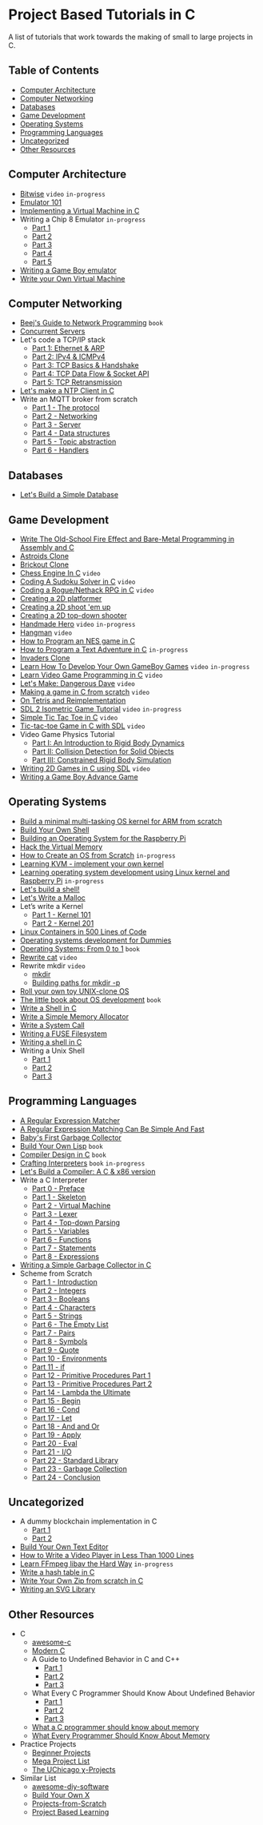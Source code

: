 # Project Based Tutorials in C

A list of tutorials that work towards the making of small to large projects in C.

## Table of Contents

* [Computer Architecture](#computer-architecture)
* [Computer Networking](#computer-networking)
* [Databases](#databases)
* [Game Development](#game-development)
* [Operating Systems](#operating-systems)
* [Programming Languages](#programming-languages)
* [Uncategorized](#uncategorized)
* [Other Resources](#other-resources)

## Computer Architecture

* [Bitwise](https://github.com/pervognsen/bitwise) `video` `in-progress`
* [Emulator 101](http://emulator101.com/)
* [Implementing a Virtual Machine in C](https://felixangell.com/blog/virtual-machine-in-c)
* Writing a Chip 8 Emulator `in-progress`
   * [Part 1](http://craigthomas.ca/blog/2014/06/21/writing-a-chip-8-emulator-part-1/)
   * [Part 2](http://craigthomas.ca/blog/2014/07/17/writing-a-chip-8-emulator-part-2/)
   * [Part 3](http://craigthomas.ca/blog/2015/02/19/writing-a-chip-8-emulator-draw-command-part-3/)
   * [Part 4](http://craigthomas.ca/blog/2017/10/15/writing-a-chip-8-emulator-built-in-font-set-part-4/)
   * [Part 5](http://craigthomas.ca/blog/2018/09/07/writing-a-chip-8-emulator-instruction-set-part-5/)
* [Writing a Game Boy emulator](https://cturt.github.io/cinoop.html)
* [Write your Own Virtual Machine](https://justinmeiners.github.io/lc3-vm/)

## Computer Networking

* [Beej's Guide to Network Programming](http://beej.us/guide/bgnet/html/multi/index.html) `book`
* [Concurrent Servers](https://eli.thegreenplace.net/2017/concurrent-servers-part-1-introduction/)
* Let's code a TCP/IP stack
    * [Part 1: Ethernet & ARP](http://www.saminiir.com/lets-code-tcp-ip-stack-1-ethernet-arp/)
    * [Part 2: IPv4 & ICMPv4](http://www.saminiir.com/lets-code-tcp-ip-stack-2-ipv4-icmpv4/)
    * [Part 3: TCP Basics & Handshake](http://www.saminiir.com/lets-code-tcp-ip-stack-3-tcp-handshake/)
    * [Part 4: TCP Data Flow & Socket API](http://www.saminiir.com/lets-code-tcp-ip-stack-4-tcp-data-flow-socket-api/)
    * [Part 5: TCP Retransmission](http://www.saminiir.com/lets-code-tcp-ip-stack-5-tcp-retransmission/)
* [Let's make a NTP Client in C](https://lettier.github.io/posts/2016-04-26-lets-make-a-ntp-client-in-c.html)
* Write an MQTT broker from scratch
    * [Part 1 - The protocol](https://codepr.github.io/posts/sol-mqtt-broker)
    * [Part 2 - Networking](https://codepr.github.io/posts/sol-mqtt-broker-p2)
    * [Part 3 - Server](https://codepr.github.io/posts/sol-mqtt-broker-p3)
    * [Part 4 - Data structures](https://codepr.github.io/posts/sol-mqtt-broker-p4)
    * [Part 5 - Topic abstraction](https://codepr.github.io/posts/sol-mqtt-broker-p5)
    * [Part 6 - Handlers](https://codepr.github.io/posts/sol-mqtt-broker-p6)

## Databases

* [Let's Build a Simple Database](https://cstack.github.io/db_tutorial/)

## Game Development

* [Write The Old-School Fire Effect and Bare-Metal Programming in Assembly and C](https://www.hanshq.net/fire.html)
* [Astroids Clone](https://gtk.dashgl.com/?folder=Astroids)
* [Brickout Clone](https://gtk.dashgl.com/?folder=Brickout)
* [Chess Engine In C](https://www.youtube.com/playlist?list=PLZ1QII7yudbc-Ky058TEaOstZHVbT-2hg) `video`
* [Coding A Sudoku Solver in C](https://www.youtube.com/playlist?list=PLkTXsX7igf8edTYU92nU-f5Ntzuf-RKvW) `video`
* [Coding a Rogue/Nethack RPG in C](https://www.youtube.com/playlist?list=PLkTXsX7igf8erbWGYT4iSAhpnJLJ0Nk5G) `video`
* [Creating a 2D platformer](https://www.parallelrealities.co.uk/tutorials/#ppp)
* [Creating a 2D shoot 'em up](https://www.parallelrealities.co.uk/tutorials/#shooter)
* [Creating a 2D top-down shooter](https://www.parallelrealities.co.uk/tutorials/#bad)
* [Handmade Hero](https://handmadehero.org/) `video` `in-progress`
* [Hangman](https://www.youtube.com/playlist?list=PLZ1QII7yudbd2ZHYSEWrSddsvD5PW_r5O) `video`
* [How to Program an NES game in C](https://nesdoug.com/)
* [How to Program a Text Adventure in C](https://helderman.github.io/htpataic/htpataic01.html) `in-progress`
* [Invaders Clone](https://gtk.dashgl.com/?folder=Invaders)
* [Learn How To Develop Your Own GameBoy Games](https://www.youtube.com/playlist?list=PLeEj4c2zF7PaFv5MPYhNAkBGrkx4iPGJo) `video` `in-progress`
* [Learn Video Game Programming in C](https://www.youtube.com/playlist?list=PLT6WFYYZE6uLMcPGS3qfpYm7T_gViYMMt) `video`
* [Let's Make: Dangerous Dave](https://www.youtube.com/playlist?list=PLSkJey49cOgTSj465v2KbLZ7LMn10bCF9) `video`
* [Making a game in C from scratch](https://www.youtube.com/playlist?list=PL7Ej6SUky1357r-Lqf_nogZWHssXP-hvH) `video`
* [On Tetris and Reimplementation](https://brennan.io/2015/06/12/tetris-reimplementation/)
* [SDL 2 Isometric Game Tutorial](https://www.youtube.com/playlist?list=PL6Ikt4l3NbVjb7WR-eTgjOBMNCn7f3u7x) `video` `in-progress`
* [Simple Tic Tac Toe in C](https://www.youtube.com/playlist?list=PLZ1QII7yudbc7_ZgXA-gIXmME41Rs2GP5) `video`
* [Tic-tac-toe Game in C with SDL](https://www.youtube.com/watch?v=gCVMkKgs3uQ) `video`
* Video Game Physics Tutorial
   * [Part I: An Introduction to Rigid Body Dynamics](https://www.toptal.com/game/video-game-physics-part-i-an-introduction-to-rigid-body-dynamics)
   * [Part II: Collision Detection for Solid Objects](https://www.toptal.com/game/video-game-physics-part-ii-collision-detection-for-solid-objects)
   * [Part III: Constrained Rigid Body Simulation](https://www.toptal.com/game/video-game-physics-part-iii-constrained-rigid-body-simulation)
* [Writing 2D Games in C using SDL](https://www.youtube.com/watch?v=yFLa3ln16w0) `video`
* [Writing a Game Boy Advance Game](https://www.reinterpretcast.com/writing-a-game-boy-advance-game)

## Operating Systems

* [Build a minimal multi-tasking OS kernel for ARM from scratch](https://github.com/jserv/mini-arm-os)
* [Build Your Own Shell](https://github.com/tokenrove/build-your-own-shell)
* [Building an Operating System for the Raspberry Pi](https://jsandler18.github.io/)
* [Hack the Virtual Memory](https://blog.holbertonschool.com/hack-virtual-memory-stack-registers-assembly-code/)
* [How to Create an OS from Scratch](https://github.com/cfenollosa/os-tutorial) `in-progress`
* [Learning KVM - implement your own kernel](https://david942j.blogspot.com/2018/10/note-learning-kvm-implement-your-own.html)
* [Learning operating system development using Linux kernel and Raspberry Pi](https://github.com/s-matyukevich/raspberry-pi-os) `in-progress`
* [Let's build a shell!](https://github.com/kamalmarhubi/shell-workshop)
* [Let's Write a Malloc](https://danluu.com/malloc-tutorial/)
* Let’s write a Kernel
    * [Part 1 - Kernel 101](https://arjunsreedharan.org/post/82710718100/kernel-101-lets-write-a-kernel)
    * [Part 2 - Kernel 201](https://arjunsreedharan.org/post/99370248137/kernel-201-lets-write-a-kernel-with-keyboard)
* [Linux Containers in 500 Lines of Code](https://blog.lizzie.io/linux-containers-in-500-loc.html)
* [Operating systems development for Dummies](https://medium.com/@lduck11007/operating-systems-development-for-dummies-3d4d786e8ac)
* [Operating Systems: From 0 to 1](https://tuhdo.github.io/os01/) `book`
* [Rewrite cat](https://learnto.computer/screencasts/bsd-cat) `video`
* Rewrite mkdir `video`
   * [mkdir](https://learnto.computer/screencasts/bsd-mkdir)
   * [Building paths for mkdir -p](https://learnto.computer/screencasts/bsd-mkdir-p)
* [Roll your own toy UNIX-clone OS](http://www.jamesmolloy.co.uk/tutorial_html/)
* [The little book about OS development](https://littleosbook.github.io/) `book`
* [Write a Shell in C](https://brennan.io/2015/01/16/write-a-shell-in-c/)
* [Write a Simple Memory Allocator](https://arjunsreedharan.org/post/148675821737/write-a-simple-memory-allocator)
* [Write a System Call](https://brennan.io/2016/11/14/kernel-dev-ep3/)
* [Writing a FUSE Filesystem](https://www.cs.nmsu.edu/~pfeiffer/fuse-tutorial/)
* [Writing a shell in C](https://danishprakash.github.io/2018/01/15/write-a-shell.html)
* Writing a Unix Shell
   * [Part 1](https://indradhanush.github.io/blog/writing-a-unix-shell-part-1)
   * [Part 2](https://indradhanush.github.io/blog/writing-a-unix-shell-part-2)
   * [Part 3](https://indradhanush.github.io/blog/writing-a-unix-shell-part-3)

## Programming Languages

* [A Regular Expression Matcher](https://www.cs.princeton.edu/courses/archive/spr09/cos333/beautiful.html)
* [A Regular Expression Matching Can Be Simple And Fast](https://swtch.com/~rsc/regexp/regexp1.html)
* [Baby's First Garbage Collector](http://journal.stuffwithstuff.com/2013/12/08/babys-first-garbage-collector/)
* [Build Your Own Lisp](http://www.buildyourownlisp.com/) `book`
* [Compiler Design in C](https://holub.com/goodies/compiler/compilerDesignInC.pdf) `book`
* [Crafting Interpreters](http://www.craftinginterpreters.com/) `book` `in-progress`
* [Let's Build a Compiler: A C & x86 version](https://github.com/lotabout/Let-s-build-a-compiler)
* Write a C Interpreter
    * [Part 0 - Preface](https://github.com/lotabout/write-a-C-interpreter/blob/master/tutorial/en/0-Preface.md)
    * [Part 1 - Skeleton](https://github.com/lotabout/write-a-C-interpreter/blob/master/tutorial/en/1-Skeleton.md)
    * [Part 2 - Virtual Machine](https://github.com/lotabout/write-a-C-interpreter/blob/master/tutorial/en/2-Virtual-Machine.md)
    * [Part 3 - Lexer](https://github.com/lotabout/write-a-C-interpreter/blob/master/tutorial/en/3-Lexer.md)
    * [Part 4 - Top-down Parsing](https://github.com/lotabout/write-a-C-interpreter/blob/master/tutorial/en/4-Top-down-Parsing.md)
    * [Part 5 - Variables](https://github.com/lotabout/write-a-C-interpreter/blob/master/tutorial/en/5-Variables.md)
    * [Part 6 - Functions](https://github.com/lotabout/write-a-C-interpreter/blob/master/tutorial/en/6-Functions.md)
    * [Part 7 - Statements](https://github.com/lotabout/write-a-C-interpreter/blob/master/tutorial/en/7-Statements.md)
    * [Part 8 - Expressions](https://github.com/lotabout/write-a-C-interpreter/blob/master/tutorial/en/8-Expressions.md)
* [Writing a Simple Garbage Collector in C](http://maplant.com/gc.html)
* Scheme from Scratch
    * [Part 1 - Introduction](http://peter.michaux.ca/articles/scheme-from-scratch-introduction)
    * [Part 2 - Integers](http://peter.michaux.ca/articles/scheme-from-scratch-bootstrap-v0_1-integers)
    * [Part 3 - Booleans](http://peter.michaux.ca/articles/scheme-from-scratch-bootstrap-v0_2-booleans)
    * [Part 4 - Characters](http://peter.michaux.ca/articles/scheme-from-scratch-bootstrap-v0_3-characters)
    * [Part 5 - Strings](http://peter.michaux.ca/articles/scheme-from-scratch-bootstrap-v0_4-strings)
    * [Part 6 - The Empty List](http://peter.michaux.ca/articles/scheme-from-scratch-bootstrap-v0_5-the-empty-list)
    * [Part 7 - Pairs](http://peter.michaux.ca/articles/scheme-from-scratch-bootstrap-v0_6-pairs)
    * [Part 8 - Symbols](http://peter.michaux.ca/articles/scheme-from-scratch-bootstrap-v0_7-symbols)
    * [Part 9 - Quote](http://peter.michaux.ca/articles/scheme-from-scratch-bootstrap-v0_8-quote)
    * [Part 10 - Environments](http://peter.michaux.ca/articles/scheme-from-scratch-bootstrap-v0_9-environments)
    * [Part 11 - if](http://peter.michaux.ca/articles/scheme-from-scratch-bootstrap-v0_10-if)
    * [Part 12 - Primitive Procedures Part 1](http://peter.michaux.ca/articles/scheme-from-scratch-bootstrap-v0_11-primitive-procedures-part-1)
    * [Part 13 - Primitive Procedures Part 2](http://peter.michaux.ca/articles/scheme-from-scratch-bootstrap-v0_12-primitive-procedures-part-2)
    * [Part 14 - Lambda the Ultimate](http://peter.michaux.ca/articles/scheme-from-scratch-bootstrap-v0_13-lambda-the-ultimate)
    * [Part 15 - Begin](http://peter.michaux.ca/articles/scheme-from-scratch-bootstrap-v0_14-begin)
    * [Part 16 - Cond](http://peter.michaux.ca/articles/scheme-from-scratch-bootstrap-v0_15-cond)
    * [Part 17 - Let](http://peter.michaux.ca/articles/scheme-from-scratch-bootstrap-v0_16-let)
    * [Part 18 - And and Or](http://peter.michaux.ca/articles/scheme-from-scratch-bootstrap-v0_17-and-and-or)
    * [Part 19 - Apply](http://peter.michaux.ca/articles/scheme-from-scratch-bootstrap-v0_18-apply)
    * [Part 20 - Eval](http://peter.michaux.ca/articles/scheme-from-scratch-bootstrap-v0_19-eval)
    * [Part 21 - I/O](http://peter.michaux.ca/articles/scheme-from-scratch-bootstrap-v0_20-io)
    * [Part 22 - Standard Library](http://peter.michaux.ca/articles/scheme-from-scratch-bootstrap-v0_21-standard-library)
    * [Part 23 - Garbage Collection](http://peter.michaux.ca/articles/scheme-from-scratch-bootstrap-v0_22-garbage-collection)
    * [Part 24 - Conclusion](http://peter.michaux.ca/articles/scheme-from-scratch-bootstrap-conclusion)

## Uncategorized

* A dummy blockchain implementation in C
   * [Part 1](https://myram.xyz/c-blockchain-implementation-1/)
   * [Part 2](https://myram.xyz/c-blockchain-implementation-2/)
* [Build Your Own Text Editor](https://viewsourcecode.org/snaptoken/kilo/)
* [How to Write a Video Player in Less Than 1000 Lines](http://dranger.com/ffmpeg/ffmpeg.html)
* [Learn FFmpeg libav the Hard Way](https://github.com/leandromoreira/ffmpeg-libav-tutorial) `in-progress`
* [Write a hash table in C](https://github.com/jamesroutley/write-a-hash-table)
* [Write Your Own Zip from scratch in C](https://www.hanshq.net/zip.html)
* [Writing an SVG Library](http://www.codedrome.com/svg-library-in-c/)

## Other Resources

* C
    * [awesome-c](https://github.com/kozross/awesome-c)
    * [Modern C](https://gforge.inria.fr/frs/download.php/latestfile/5298/ModernC.pdf)
    * A Guide to Undefined Behavior in C and C++
      * [Part 1](https://blog.regehr.org/archives/213)
      * [Part 2](https://blog.regehr.org/archives/226)
      * [Part 3](https://blog.regehr.org/archives/232)
    * What Every C Programmer Should Know About Undefined Behavior
      * [Part 1](http://blog.llvm.org/2011/05/what-every-c-programmer-should-know.html)
      * [Part 2](http://blog.llvm.org/2011/05/what-every-c-programmer-should-know_14.html)
      * [Part 3](http://blog.llvm.org/2011/05/what-every-c-programmer-should-know_21.html)
    * [What a C programmer should know about memory](http://marek.vavrusa.com/memory/)
    * [What Every Programmer Should Know About Memory](https://people.freebsd.org/~lstewart/articles/cpumemory.pdf)
* Practice Projects
    * [Beginner Projects](https://github.com/jorgegonzalez/beginner-projects)
    * [Mega Project List](https://github.com/karan/Projects)
    * [The UChicago χ-Projects](http://chi.cs.uchicago.edu/index.html)
* Similar List  
    * [awesome-diy-software](https://github.com/cweagans/awesome-diy-software)
    * [Build Your Own X](https://github.com/danistefanovic/build-your-own-x)
    * [Projects-from-Scratch](https://github.com/AlgoryL/Projects-from-Scratch)
    * [Project Based Learning](https://github.com/tuvtran/project-based-learning)
